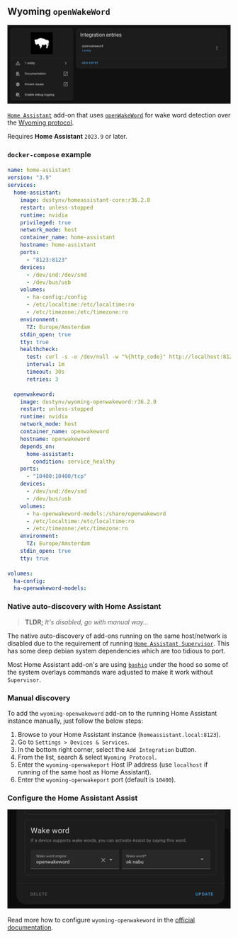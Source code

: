 ## Wyoming `openWakeWord`

<p align="center"><img src="wyoming-openwakeword.png" title="Wyoming openWakeWord" alt="Wyoming openWakeWord" /></p>

[`Home Assistant`](https://www.home-assistant.io/) add-on that uses [`openWakeWord`](https://github.com/dscripka/openwakeword) for wake word detection over the [Wyoming protocol](https://www.home-assistant.io/integrations/wyoming/).

Requires **Home Assistant** `2023.9` or later.

### `docker-compose` example

```yaml
name: home-assistant
version: "3.9"
services:
  home-assistant:
    image: dustynv/homeassistant-core:r36.2.0
    restart: unless-stopped
    runtime: nvidia
    privileged: true
    network_mode: host
    container_name: home-assistant
    hostname: home-assistant
    ports:
      - "8123:8123"
    devices:
      - /dev/snd:/dev/snd
      - /dev/bus/usb
    volumes:
      - ha-config:/config
      - /etc/localtime:/etc/localtime:ro
      - /etc/timezone:/etc/timezone:ro
    environment:
      TZ: Europe/Amsterdam
    stdin_open: true
    tty: true
    healthcheck:
      test: curl -s -o /dev/null -w "%{http_code}" http://localhost:8123 || exit 1
      interval: 1m
      timeout: 30s
      retries: 3

  openwakeword:
    image: dustynv/wyoming-openwakeword:r36.2.0
    restart: unless-stopped
    runtime: nvidia
    network_mode: host
    container_name: openwakeword
    hostname: openwakeword
    depends_on:
      home-assistant:
        condition: service_healthy
    ports:
      - "10400:10400/tcp"
    devices:
      - /dev/snd:/dev/snd
      - /dev/bus/usb
    volumes:
      - ha-openwakeword-models:/share/openwakeword
      - /etc/localtime:/etc/localtime:ro
      - /etc/timezone:/etc/timezone:ro
    environment:
      TZ: Europe/Amsterdam
    stdin_open: true
    tty: true

volumes:
  ha-config:
  ha-openwakeword-models:
```

### Native auto-discovery with Home Assistant

> **TLDR;** *It's disabled, go with manual way...*

The native auto-discovery of add-ons running on the same host/network is disabled due to the requirement of running [`Home Assistant Supervisor`](https://www.home-assistant.io/integrations/hassio/). This has some deep debian system dependencies which are too tidious to port.

Most Home Assistant add-on's are using [`bashio`](https://github.com/hassio-addons/bashio) under the hood so some of the system overlays commands ware adjusted to make it work without `Supervisor`.

### Manual discovery

To add the `wyoming-openwakeword` add-on to the running Home Assistant instance manually, just follow the below steps:

1. Browse to your Home Assistant instance (`homeassistant.local:8123`).
2. Go to `Settings > Devices & Services`.
3. In the bottom right corner, select the `Add Integration` button.
4. From the list, search & select `Wyoming Protocol`.
5. Enter the `wyoming-openwakeport` Host IP address (use `localhost` if running of the same host as Home Assistant).
6. Enter the `wyoming-openwakeport` port (default is `10400`).

### Configure the Home Assistant Assist

<p align="center"><img src="openwakeword-assist-config.png" title="Wyoming openWakeWord" alt="Wyoming openWakeWord" /></p>

Read more how to configure `wyoming-openwakeword` in the [official documentation](https://www.home-assistant.io/voice_control/install_wake_word_add_on#enabling-wake-word-for-your-voice-assistant).